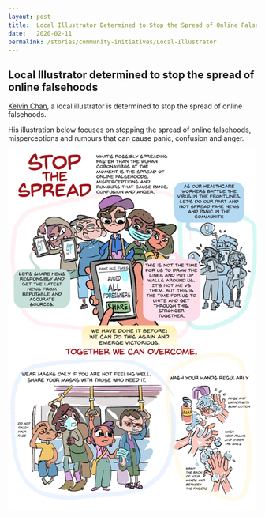 ```yaml
---
layout: post
title:  Local Illustrator Determined to Stop the Spread of Online Falsehoods
date:   2020-02-11
permalink: /stories/community-initiatives/Local-Illustrator
---
```


## Local Illustrator determined to stop the spread of online falsehoods

[Kelvin Chan](https://www.instagram.com/p/B8KnAGBjy0w/), a local illustrator is determined to stop the spread of online falsehoods. 

His illustration below focuses on stopping the spread of online falsehoods, misperceptions and rumours that can cause panic, confusion and anger.


![Stop the Spread](/images/StopTheSpread.jpg/)
